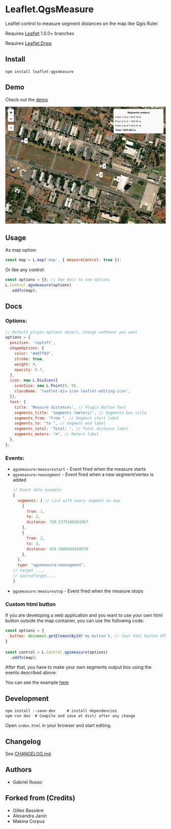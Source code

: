 # Leaflet.QgsMeasure

Leaflet control to measure segment distances on the map like Qgis Ruler.

Requires [Leaflet](https://github.com/Leaflet/Leaflet/releases) 1.0.0+ branches

Requires [Leaflet.Draw](https://github.com/leaflet/Leaflet.Draw#readme)

## Install

```shell
npm install leaflet-qgsmeasure
```

## Demo

Check out the [demo](https://gabriel-russo.github.io/Leaflet.QgsMeasure/example/)

![](docs/images/example_screenshot.png)

## Usage

As map option:

```js
const map = L.map('map', { measureControl: true });
```

Or like any control:

```js
const options = {}; // See docs to see options
L.Control.qgsmeasure(options)
  .addTo(map);
```

## Docs

### Options:

```js
// Default plugin options object, change wathever you want
options = {
  position: 'topleft',
  shapeOptions: {
    color: "#d07f03",
    stroke: true,
    weight: 4,
    opacity: 0.7,
  },
  icon: new L.DivIcon({
    iconSize: new L.Point(9, 9),
    className: 'leaflet-div-icon leaflet-editing-icon',
  }),
  text: {
    title: 'Measure distances', // Plugin Button Text
    segments_title: 'Segments (meters)', // Segments box title
    segments_from: "From ", // Segment start label
    segments_to: "to ", // Segment end label
    segments_total: 'Total: ', // Total distance label
    segments_meters: "m", // Meters label
  },
};
```

### Events:

* `qgsmeasure:measurestart` - Event fired when the measure starts
* `qgsmeasure:newsegment` - Event fired when a new segment/vertex is added
  ```js
  // Event data example:
  {
    segments: [ // List with every segment on map
      {
        from: 1,
        to: 2,
        distance: 729.5775168261067
      },
      {
        from: 2,
        to: 3,
        distance: 420.2680458268559
      },
    ],
    type: "qgsmeasure:newsegment",
  // target ...,
  // sourceTarget...,
  }
  ```
* `qgsmeasure:measurestop` - Event fired when the measure stops

### Custom html button

If you are developing a web application and you want to use your own html button outside the map container, you can use
the following code:

```javascript
const options = {
  button: document.getElementById('my-button'), // Your html button HTML reference
}

const control = L.Control.qgsmeasure(options)
  .addTo(map);
```

After that, you have to make your own segments output box using the events described above.

You can see the example [here](https://gabriel-russo.github.io/Leaflet.QgsMeasure/example/with-button.html)

## Development

```shell
npm install --save-dev     # install dependencies
npm run dev  # Compile and save at dist/ after any change
```

Open `index.html` in your browser and start editing.

## Changelog

See [CHANGELOG.md](./CHANGELOG.md).

## Authors

* Gabriel Russo

## Forked from (Credits)

* Gilles Bassière
* Alexandra Janin
* Makina Corpus
